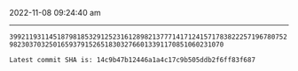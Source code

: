 2022-11-08 09:24:40 am

---

`3992119311451879818532912523161289821377714171241571783822257196780752982303703250165937915265183032766013391170851060231070`

`Latest commit SHA is: 14c9b47b12446a1a4c17c9b505ddb2f6ff83f687 `
